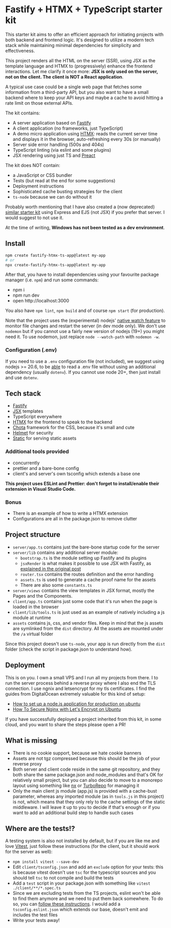 # Fastify + HTMX + TypeScript starter kit

This starter kit aims to offer an efficient approach for initiating projects with both backend and frontend logic. It's designed to utilize a modern tech stack while maintaining minimal dependencies for simplicity and effectiveness.

This project renders all the HTML on the server (SSR), using JSX as the template language and HTMX to (progressively) enhance the frontend interactions. Let me clarify it once more: **JSX is only used on the server, not on the client. The client is NOT a React application**.

 A typical use case could be a single web page that fetches some information from a third-party API, but you also want to have a small backend where to keep your API keys and maybe a cache to avoid hitting a rate limit on those external APIs.

The kit contains:
- A server application based on [Fastify](https://fastify.dev/)
- A client application (no frameworks, just TypeScript)
- A demo micro application using [HTMX](https://htmx.org/): reads the current server time and displays it in the browser, auto-refreshing every 30s (or manually)
- Server side error handling (500s and 404s)
- TypeScript linting (via eslint and some plugins)
- JSX rendering using just TS and [Preact](https://preactjs.com/)

The kit does NOT contain:
- a JavaScript or CSS bundler
- Tests (but read at the end for some suggestions)
- Deployment instructions
- Sophisticated cache busting strategies for the client
- `ts-node` because we can do without it

Probably worth mentioning that I have also created a (now deprecated) [similar starter kit](https://github.com/claudioc/node-htmx-ts-starter-kit/) using Express and EJS (not JSX) if you prefer that server. I would suggest to not use it.

At the time of writing, **Windows has not been tested as a dev environment**.

## Install

```sh
npm create fastify-htmx-ts-app@latest my-app
# or
npx create-fastify-htmx-ts-app@latest my-app
```

After that, you have to install dependencies using your favourite package manager (i.e. `npm`) and run some commands:

- npm i
- npm run dev
- open http://localhost:3000

You also have `npm lint`, `npm build` and of course `npm start` (for production).

Note that the project uses the (experimental) nodejs' [native watch feature](https://www.jamesqquick.com/blog/using-node-watch-instead-of-nodemon/) to monitor file changes and restart the server (in dev mode only). We don't use `nodemon` but if you cannot use a fairly new version of nodejs (19+) you might need it. To use nodemon, just replace `node --watch-path` with `nodemon -w`.

### Configuration (.env)

If you need to use a `.env` configuration file (not included), we suggest using nodejs >= 20.6, to be [able](https://nodejs.org/en/blog/release/v20.6.0) to read a .env file without using an additional dependency (usually `dotenv`). If you cannot use node 20+, then just install and use `dotenv`.

## Tech stack
- [Fastify](https://fastify.dev/)
- [JSX](https://react.dev/learn/writing-markup-with-jsx) templates
- TypeScript everywhere
- [HTMX](https://htmx.org/) for the frontend to speak to the backend
- [Chota](https://jenil.github.io/chota/) framework for the CSS, because it's small and cute
- [Helmet](https://github.com/fastify/fastify-helmet) for security
- [Static](https://github.com/fastify/fastify-static) for serving static assets

### Additional tools provided
- concurrently
- prettier and a bare-bone config
- client's and server's own tsconfig which extends a base one

**This project uses ESLint and Prettier: don't forget to install/enable their extension in Visual Studio Code.**

### Bonus
- There is an example of how to write a HTMX extension
- Configurations are all in the package.json to remove clutter

## Project structure

- `server/app.ts` contains just the bare-bone startup code for the server
- `server/lib` contains any additional server module:
  - `bootstrap.ts` is the module setting up Fastify and its plugins
  - `jsxRender` is what makes it possible to use JSX with Fastify, as [explained in the original post](https://evertpot.com/jsx-template/)
  - `router.tsx` contains the routes definition and the error handling
  - `assets.ts` is used to generate a cache proof name for the assets
  - There are also some `constants.ts`
- `server/views` contains the view templates in JSX format, mostly the Pages and the Components.
- `client/app.ts` contains just some code that it's run when the page is loaded in the browser
- `client/lib/tools.ts` is just used as an example of natively including a js module at runtime
- `assets` contains js, css, and vendor files. Keep in mind that the js assets are symlinked from the `dist` directory. All the assets are mounted under the `/a` virtual folder

Since this project doesn't use `ts-node`, your app is run directly from the `dist` folder (check the script in package.json to understand how).

## Deployment

This is on you. I own a small VPS and I run all my projects from there. I to run the server process behind a reverse proxy where I also end the TLS connection. I use ngnix and letsencrypt for my tls certificates. I find the guides from DigitalOcean extremely valuable for this kind of setup:
- [How to set up a node.js application for production on ubuntu](https://www.digitalocean.com/community/tutorials/how-to-set-up-a-node-js-application-for-production-on-ubuntu-22-04)
- [How To Secure Nginx with Let's Encrypt on Ubuntu](https://www.digitalocean.com/community/tutorials/how-to-secure-nginx-with-let-s-encrypt-on-ubuntu-22-04)

If you have successfully deployed a project inherited from this kit, in some cloud, and you want to share the steps please open a PR!

## What is missing

- There is no cookie support, because we hate cookie banners
- Assets are not tgz compressed because this should be the job of your reverse proxy
- Both server and client code reside in the same git repository, and they both share the same package.json and node_modules and that's OK for relatively small project, but you can also decide to move to a monorepo layout using something like [nx](https://nx.dev/) or [TurboRepo](https://turbo.build/) for managing it
- Only the main client js module (app.js) is provided with a cache-bust parameter, whereas any imported module (as in `tools.js` in this project) is not, which means that they only rely to the cache settings of the static middleware. I will leave it up to you to decide if that's enough or if you want to add an additional build step to handle such cases

## Where are the tests!?

A testing system is also not installed by default, but if you are like me and love [Vitest](https://vitest.dev/), just follow these instructions (for the client, but it should work for the server as well):

- `npm install vitest --save-dev`
- Edit `client/tsconfig.json` and add an `exclude` option for your tests: this is because vitest doesn't use `tsc` for the typescript sources and you should tell `tsc` to not compile and build the tests
- Add a `test` script in your package.json with something like `vitest ./client/**/*.spec.ts`
- Since we are excluding tests from the TS projects, eslint won't be able to find them anymore and we need to put them back somewhere. To do so, you can [follow these instructions](https://typescript-eslint.io/linting/troubleshooting/#i-get-errors-telling-me-eslint-was-configured-to-run--however-that-tsconfig-does-not--none-of-those-tsconfigs-include-this-file). I would add a `tsconfig.eslint.json` which extends our base, doesn't emit and includes the test files
- Write your tests away!
